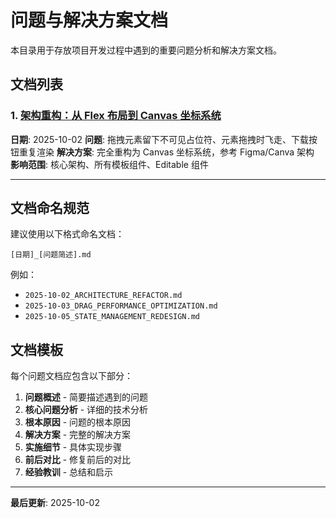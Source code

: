 # 问题与解决方案文档

本目录用于存放项目开发过程中遇到的重要问题分析和解决方案文档。

## 文档列表

### 1. [架构重构：从 Flex 布局到 Canvas 坐标系统](./ARCHITECTURE_REFACTOR.md)
**日期**: 2025-10-02
**问题**: 拖拽元素留下不可见占位符、元素拖拽时飞走、下载按钮重复渲染
**解决方案**: 完全重构为 Canvas 坐标系统，参考 Figma/Canva 架构
**影响范围**: 核心架构、所有模板组件、Editable 组件

---

## 文档命名规范

建议使用以下格式命名文档：

```
[日期]_[问题简述].md
```

例如：
- `2025-10-02_ARCHITECTURE_REFACTOR.md`
- `2025-10-03_DRAG_PERFORMANCE_OPTIMIZATION.md`
- `2025-10-05_STATE_MANAGEMENT_REDESIGN.md`

## 文档模板

每个问题文档应包含以下部分：

1. **问题概述** - 简要描述遇到的问题
2. **核心问题分析** - 详细的技术分析
3. **根本原因** - 问题的根本原因
4. **解决方案** - 完整的解决方案
5. **实施细节** - 具体实现步骤
6. **前后对比** - 修复前后的对比
7. **经验教训** - 总结和启示

---

**最后更新**: 2025-10-02
